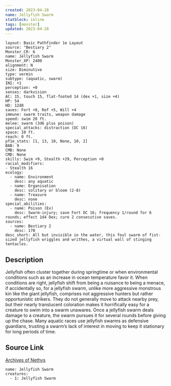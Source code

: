 ```yaml
---
created: 2023-04-28
name: Jellyfish Swarm
statblock: inline
tags: [monster]
updated: 2023-04-28
---
```

```statblock
layout: Basic Pathfinder 1e Layout
source: "Bestiary 2"
Monster_CR: 6
name: Jellyfish Swarm
Monster_XP: 2400
alignment: N
size: Diminutive
type: vermin
subtype: (aquatic, swarm)
INI: +1
perception: +0
senses: darkvision
AC: 15, touch 15, flat-footed 14 (dex +1, size +4)
HP: 54
HD: 12d8
saves: Fort +8, Ref +5, Will +4
immune: swarm traits, weapon damage
speed: swim 20 ft.
melee: swarm (3d6 plus poison)
special_attacks: distraction (DC 16)
space: 10 ft.
reach: 0 ft.
pf1e_stats: [1, 13, 10, None, 10, 2]
BAB: 9
CMB: None
CMD: None
skills: Swim +9, Stealth +29, Perception +0
racial_modifiers:
- Stealth 16
ecology:
  - name: Environment
    desc: any aquatic
  - name: Organisation
    desc: solitary or bloom (2-8)
  - name: Treasure
    desc: none
special_abilities:
  - name: Poison (Ex)
    desc: Swarm-injury; save Fort DC 16; frequency 1/round for 6 rounds; effect 1d4 Dex; cure 2 consecutive saves.
sources:
  - name: Bestiary 2
    desc: 170
desc_short: All but invisible in the water, this foul swarm of fist-sized jellyfish wriggles and writhes, a virtual wall of stinging tentacles.
```
## Description
Jellyfish often cluster together during springtime or when environmental conditions such as an increase in ocean temperature favor it. When conditions are right, jellyfish shift from being a nuisance to being a menace, if accidentally so, for a jellyfish swarm, unlike more aggressive monstrous kin like the giant jellyfish, comprises not aggressive hunters but rather opportunistic strikers. They do not generally move to attack nearby prey, but their nearly translucent coloration makes it horrifically easy for a creature to swim into a swarm unawares. Once a jellyfish swarm deals damage to a creature, the swarm pursues it for several rounds before giving up the chase. Many aquatic races use jellyfish swarms as defensive guardians, trusting a swarm’s lack of interest in moving to keep it stationary for long periods of time.
## Source Link
[Archives of Nethys](https://aonprd.com/MonsterDisplay.aspx?ItemName=Jellyfish%20Swarm)
```encounter-table
name: Jellyfish Swarm
creatures:
  - 1: Jellyfish Swarm
```
